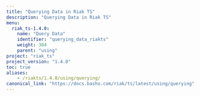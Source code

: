 ```yaml
---
title: "Querying Data in Riak TS"
description: "Querying Data in Riak TS"
menu:
  riak_ts-1.4.0:
    name: "Query Data"
    identifier: "querying_data_riakts"
    weight: 304
    parent: "using"
project: "riak_ts"
project_version: "1.4.0"
toc: true
aliases:
    - /riakts/1.4.0/using/querying/
canonical_link: "https://docs.basho.com/riak/ts/latest/using/querying"
---
```

